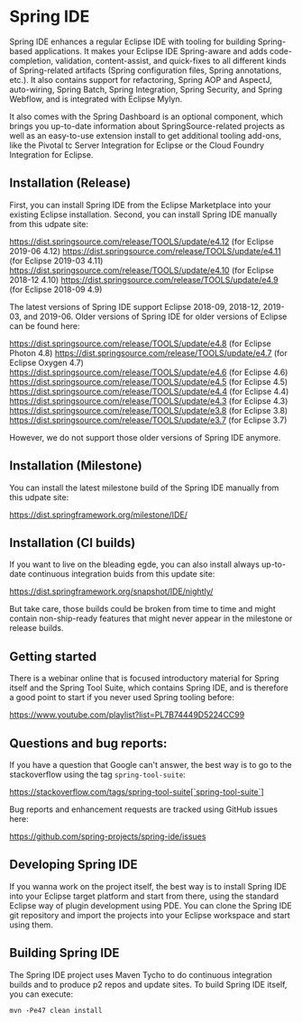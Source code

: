 # Spring IDE 

  Spring IDE enhances a regular Eclipse IDE with tooling for building Spring-based applications.
  It makes your Eclipse IDE Spring-aware and adds code-completion, validation, content-assist,
  and quick-fixes to all different kinds of Spring-related artifacts (Spring configuration files,
  Spring annotations, etc.). It also contains support for refactoring, Spring AOP and AspectJ,
  auto-wiring, Spring Batch, Spring Integration, Spring Security, and Spring Webflow, and is
  integrated with Eclipse Mylyn.

  It also comes with the Spring Dashboard is an optional component, which brings you
  up-to-date information about SpringSource-related projects as well as an easy-to-use extension
  install to get additional tooling add-ons, like the Pivotal tc Server Integration for
  Eclipse or the Cloud Foundry Integration for Eclipse.

## Installation (Release)

  First, you can install Spring IDE from the Eclipse Marketplace into your existing Eclipse installation.
  Second, you can install Spring IDE manually from this udpate site:

  https://dist.springsource.com/release/TOOLS/update/e4.12 (for Eclipse 2019-06 4.12)
  https://dist.springsource.com/release/TOOLS/update/e4.11 (for Eclipse 2019-03 4.11)
  https://dist.springsource.com/release/TOOLS/update/e4.10 (for Eclipse 2018-12 4.10)
  https://dist.springsource.com/release/TOOLS/update/e4.9 (for Eclipse 2018-09 4.9)
  
  The latest versions of Spring IDE support Eclipse 2018-09, 2018-12, 2019-03, and 2019-06. Older versions of Spring IDE
  for older versions of Eclipse can be found here:

  https://dist.springsource.com/release/TOOLS/update/e4.8 (for Eclipse Photon 4.8)
  https://dist.springsource.com/release/TOOLS/update/e4.7 (for Eclipse Oxygen 4.7)
  https://dist.springsource.com/release/TOOLS/update/e4.6 (for Eclipse 4.6)
  https://dist.springsource.com/release/TOOLS/update/e4.5 (for Eclipse 4.5)
  https://dist.springsource.com/release/TOOLS/update/e4.4 (for Eclipse 4.4)
  https://dist.springsource.com/release/TOOLS/update/e4.3 (for Eclipse 4.3)
  https://dist.springsource.com/release/TOOLS/update/e3.8 (for Eclipse 3.8)
  https://dist.springsource.com/release/TOOLS/update/e3.7 (for Eclipse 3.7)
  
  However, we do not support those older versions of Spring IDE anymore.

## Installation (Milestone)

  You can install the latest milestone build of the Spring IDE manually from this udpate site:

  https://dist.springframework.org/milestone/IDE/

## Installation (CI builds)

  If you want to live on the bleading egde, you can also install always up-to-date continuous
  integration buids from this update site:

  https://dist.springframework.org/snapshot/IDE/nightly/

  But take care, those builds could be broken from time to time and might contain non-ship-ready
  features that might never appear in the milestone or release builds.

## Getting started

  There is a webinar online that is focused introductory material for Spring itself and the
  Spring Tool Suite, which contains Spring IDE, and is therefore a good point to start
  if you never used Spring tooling before:

  https://www.youtube.com/playlist?list=PL7B74449D5224CC99

## Questions and bug reports:

  If you have a question that Google can't answer, the best way is to go to the stackoverflow
  using the tag `spring-tool-suite`:

  https://stackoverflow.com/tags/spring-tool-suite[`spring-tool-suite`]
  
  Bug reports and enhancement requests are tracked using GitHub issues here:
  
  https://github.com/spring-projects/spring-ide/issues

## Developing Spring IDE

  If you wanna work on the project itself, the best way is to install Spring IDE into your Eclipse
  target platform and start from there, using the standard Eclipse way of plugin development using PDE.
  You can clone the Spring IDE git repository and import the projects into your Eclipse workspace
  and start using them. 

## Building Spring IDE
  
  The Spring IDE project uses Maven Tycho to do continuous integration builds and to produce
  p2 repos and update sites. To build Spring IDE itself, you can execute:

  `mvn -Pe47 clean install`
